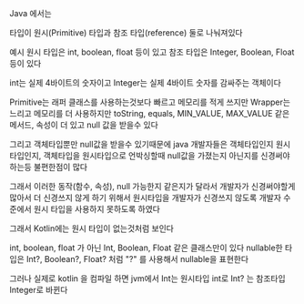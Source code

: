 Java 에서는 

타입이 원시(Primitive) 타입과 참조 타입(reference)
둘로 나눠져있다

예시 원시 타입은 int, boolean, float 등이 있고
참조 타입은 Integer, Boolean, Float 등이 있다

int는 실제 4바이트의 숫자이고 Integer는 실제 4바이트 숫자를 감싸주는 객체이다

Primitive는 래퍼 클래스를 사용하는것보다 빠르고 메모리를 적게 쓰지만
Wrapper는 느리고 메모리를 더 사용하지만 toString, equals, MIN_VALUE, MAX_VALUE 같은 메서드, 속성이 더 있고 null 값을 받을수 있다

그리고 객체타입뿐만 null값을 받을수 있기때문에 java 개발자들은 객체타입인지 원시 타입인지, 객체타입을 원시타입으로 언박싱할때 null값을 가졌는지 아닌지를 신경써야하는등
불편한점이 많다

그래서 이러한 동작(함수, 속성), null 가능한지 같은지가 달라서 개발자가 신경써야할게 많아서 더 신경쓰지 않게 하기 위해서 원시타입을 개발자가 신경쓰지 않도록 개발자 수준에서 원시 타입을 사용하지 못하도록 하였다

그래서 Kotlin에는 원시 타입이 없는것처럼 보인다

int, boolean, float 가 아닌 Int, Boolean, Float 같은 클래스만이 있다
nullable한 타입은 Int?, Boolean?, Float? 처럼 "?" 를 사용해서 nullable을 표현한다

그러나 실제로 kotlin 을 컴파일 하면 jvm에서 Int는 원시타입 int로 Int? 는 참조타입 Integer로 바뀐다